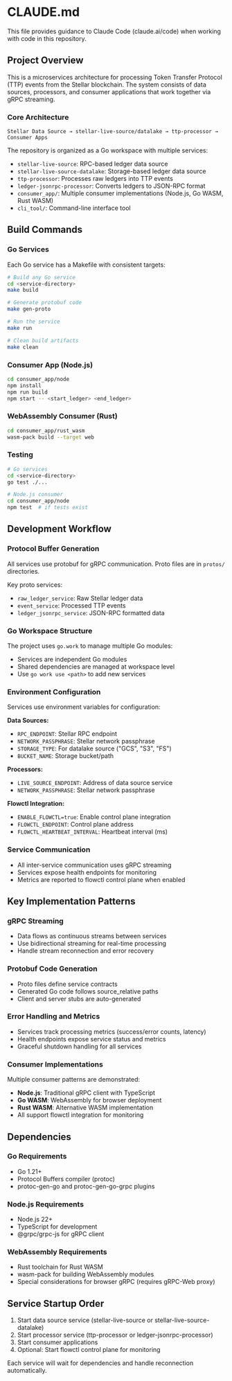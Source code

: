 # CLAUDE.md

This file provides guidance to Claude Code (claude.ai/code) when working with code in this repository.

## Project Overview

This is a microservices architecture for processing Token Transfer Protocol (TTP) events from the Stellar blockchain. The system consists of data sources, processors, and consumer applications that work together via gRPC streaming.

### Core Architecture

```
Stellar Data Source → stellar-live-source/datalake → ttp-processor → Consumer Apps
```

The repository is organized as a Go workspace with multiple services:
- `stellar-live-source`: RPC-based ledger data source
- `stellar-live-source-datalake`: Storage-based ledger data source  
- `ttp-processor`: Processes raw ledgers into TTP events
- `ledger-jsonrpc-processor`: Converts ledgers to JSON-RPC format
- `consumer_app/`: Multiple consumer implementations (Node.js, Go WASM, Rust WASM)
- `cli_tool/`: Command-line interface tool

## Build Commands

### Go Services
Each Go service has a Makefile with consistent targets:

```bash
# Build any Go service
cd <service-directory>
make build

# Generate protobuf code
make gen-proto

# Run the service
make run

# Clean build artifacts
make clean
```

### Consumer App (Node.js)
```bash
cd consumer_app/node
npm install
npm run build
npm start -- <start_ledger> <end_ledger>
```

### WebAssembly Consumer (Rust)
```bash
cd consumer_app/rust_wasm
wasm-pack build --target web
```

### Testing
```bash
# Go services
cd <service-directory>
go test ./...

# Node.js consumer
cd consumer_app/node
npm test  # if tests exist
```

## Development Workflow

### Protocol Buffer Generation
All services use protobuf for gRPC communication. Proto files are in `protos/` directories.

Key proto services:
- `raw_ledger_service`: Raw Stellar ledger data
- `event_service`: Processed TTP events  
- `ledger_jsonrpc_service`: JSON-RPC formatted data

### Go Workspace Structure
The project uses `go.work` to manage multiple Go modules:
- Services are independent Go modules
- Shared dependencies are managed at workspace level
- Use `go work use <path>` to add new services

### Environment Configuration
Services use environment variables for configuration:

**Data Sources:**
- `RPC_ENDPOINT`: Stellar RPC endpoint
- `NETWORK_PASSPHRASE`: Stellar network passphrase
- `STORAGE_TYPE`: For datalake source ("GCS", "S3", "FS")
- `BUCKET_NAME`: Storage bucket/path

**Processors:**
- `LIVE_SOURCE_ENDPOINT`: Address of data source service
- `NETWORK_PASSPHRASE`: Stellar network passphrase

**Flowctl Integration:**
- `ENABLE_FLOWCTL=true`: Enable control plane integration
- `FLOWCTL_ENDPOINT`: Control plane address
- `FLOWCTL_HEARTBEAT_INTERVAL`: Heartbeat interval (ms)

### Service Communication
- All inter-service communication uses gRPC streaming
- Services expose health endpoints for monitoring
- Metrics are reported to flowctl control plane when enabled

## Key Implementation Patterns

### gRPC Streaming
- Data flows as continuous streams between services
- Use bidirectional streaming for real-time processing
- Handle stream reconnection and error recovery

### Protobuf Code Generation
- Proto files define service contracts
- Generated Go code follows source_relative paths
- Client and server stubs are auto-generated

### Error Handling and Metrics
- Services track processing metrics (success/error counts, latency)
- Health endpoints expose service status and metrics
- Graceful shutdown handling for all services

### Consumer Implementations
Multiple consumer patterns are demonstrated:
- **Node.js**: Traditional gRPC client with TypeScript
- **Go WASM**: WebAssembly for browser deployment
- **Rust WASM**: Alternative WASM implementation
- All support flowctl integration for monitoring

## Dependencies

### Go Requirements
- Go 1.21+
- Protocol Buffers compiler (protoc)
- protoc-gen-go and protoc-gen-go-grpc plugins

### Node.js Requirements  
- Node.js 22+
- TypeScript for development
- @grpc/grpc-js for gRPC client

### WebAssembly Requirements
- Rust toolchain for Rust WASM
- wasm-pack for building WebAssembly modules
- Special considerations for browser gRPC (requires gRPC-Web proxy)

## Service Startup Order

1. Start data source service (stellar-live-source or stellar-live-source-datalake)
2. Start processor service (ttp-processor or ledger-jsonrpc-processor)  
3. Start consumer applications
4. Optional: Start flowctl control plane for monitoring

Each service will wait for dependencies and handle reconnection automatically.